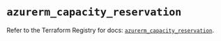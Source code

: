 # `azurerm_capacity_reservation`

Refer to the Terraform Registry for docs: [`azurerm_capacity_reservation`](https://registry.terraform.io/providers/hashicorp/azurerm/3.110.0/docs/resources/capacity_reservation).
